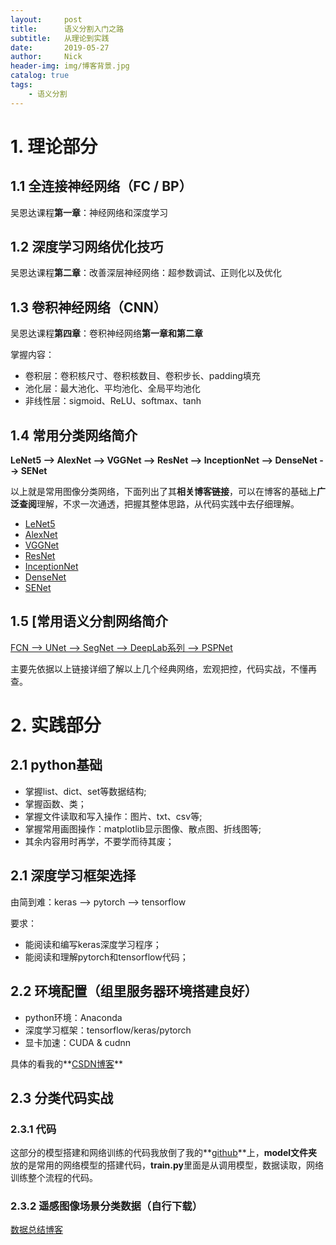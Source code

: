 ```yaml
---
layout:     post
title:      语义分割入门之路
subtitle:   从理论到实践
date:       2019-05-27
author:     Nick
header-img: img/博客背景.jpg
catalog: true
tags:
    - 语义分割
---
```


# 1. 理论部分

## 1.1 全连接神经网络（FC / BP）

吴恩达课程**第一章**：神经网络和深度学习

## 1.2 深度学习网络优化技巧

吴恩达课程**第二章**：改善深层神经网络：超参数调试、正则化以及优化

## 1.3 卷积神经网络（CNN）

吴恩达课程**第四章**：卷积神经网络**第一章和第二章**

掌握内容：

* 卷积层：卷积核尺寸、卷积核数目、卷积步长、padding填充
* 池化层：最大池化、平均池化、全局平均池化
* 非线性层：sigmoid、ReLU、softmax、tanh

## 1.4 常用分类网络简介

**LeNet5 --> AlexNet --> VGGNet --> ResNet --> InceptionNet --> DenseNet --> SENet**

以上就是常用图像分类网络，下面列出了其**相关博客链接**，可以在博客的基础上**广泛查阅**理解，不求一次通透，把握其整体思路，从代码实践中去仔细理解。

* [LeNet5](<https://blog.csdn.net/xuanyuansen/article/details/41800721>)
* [AlexNet ](<https://blog.csdn.net/hongbin_xu/article/details/80271291>)
* [VGGNet ](<https://blog.csdn.net/qq_38807688/article/details/84207650>)
* [ResNet ](<https://alvinzhu.xyz/2017/10/12/resnet/>)
* [InceptionNet ](<https://blog.csdn.net/qq_38906523/article/details/80061075>)
* [DenseNet ](<https://blog.csdn.net/u014380165/article/details/75142664>)
* [SENet](<https://zhuanlan.zhihu.com/p/32702350>)

## 1.5 [常用语义分割网络简介

[FCN --> UNet --> SegNet --> DeepLab系列 --> PSPNet ](<https://blog.csdn.net/qq_20084101/article/details/80432960>)

主要先依据以上链接详细了解以上几个经典网络，宏观把控，代码实战，不懂再查。

# 2. 实践部分

## 2.1 python基础

* 掌握list、dict、set等数据结构;
* 掌握函数、类；
* 掌握文件读取和写入操作：图片、txt、csv等;
* 掌握常用画图操作：matplotlib显示图像、散点图、折线图等;
* 其余内容用时再学，不要学而待其废；

## 2.1 深度学习框架选择

由简到难：keras --> pytorch --> tensorflow

要求：

* 能阅读和编写keras深度学习程序；
* 能阅读和理解pytorch和tensorflow代码；

## 2.2 环境配置（组里服务器环境搭建良好）

*  python环境：Anaconda
* 深度学习框架：tensorflow/keras/pytorch
*  显卡加速：CUDA & cudnn

具体的看我的**[CSDN博客](<https://blog.csdn.net/xijuezhu8128/article/details/79139355>)**

## 2.3 分类代码实战

### 2.3.1 代码

这部分的模型搭建和网络训练的代码我放倒了我的**[github](<https://github.com/niecongchong/RS-Scene-Classification>)**上，**model文件夹**放的是常用的网络模型的搭建代码，**train.py**里面是从调用模型，数据读取，网络训练整个流程的代码。

### 2.3.2 遥感图像场景分类数据（自行下载）

[数据总结博客](<[https://zhangbin0917.github.io/2018/06/12/%E9%81%A5%E6%84%9F%E6%95%B0%E6%8D%AE%E9%9B%86/](https://zhangbin0917.github.io/2018/06/12/遥感数据集/)>)


